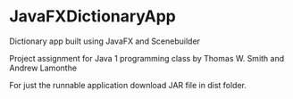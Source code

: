 # JavaFXDictionaryApp
Dictionary app built using JavaFX and Scenebuilder

Project assignment for Java 1 programming class by Thomas W. Smith and Andrew Lamonthe

For just the runnable application download JAR file in dist folder.
